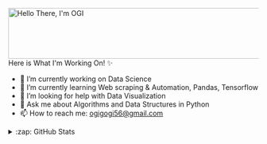 <a href="https://cooltext.com"><img src="https://images.cooltext.com/5495359.gif" width="715" height="102" alt="Hello There, I'm OGI" /></a>
<br />
Here is What I'm Working On! ✨ 



- 🔭 I’m currently working on Data Science
- 🌱 I’m currently learning Web scraping & Automation, Pandas, Tensorflow
- 🤔 I’m looking for help with Data Visualization
- 💬 Ask me about Algorithms and Data Structures in Python
- 📫 How to reach me: ogigogi56@gmail.com


<details>
  <summary>:zap: GitHub Stats</summary>

  <img align="left" alt="codeSTACKr's GitHub Stats" src="https://github-readme-stats-ten-wheat.vercel.app/api?username=developerogi&show_icons=true&hide_border=true" />

</details>

